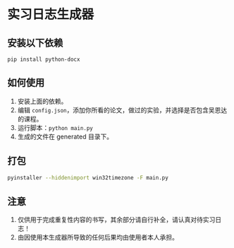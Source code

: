# 实习日志生成器
## 安装以下依赖
```
pip install python-docx
```

## 如何使用
1. 安装上面的依赖。
2. 编辑 `config.json`，添加你所看的论文，做过的实验，并选择是否包含吴恩达的课程。
3. 运行脚本：`python main.py`
4. 生成的文件在 generated 目录下。


## 打包
```bash
pyinstaller --hiddenimport win32timezone -F main.py
```

## 注意
1. 仅供用于完成重复性内容的书写，其余部分请自行补全，请认真对待实习日志！
2. 由因使用本生成器所导致的任何后果均由使用者本人承担。